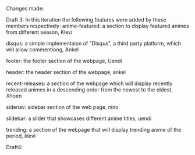 Changes made:

Draft 3:
In this iteration the following features were added by these members respectively:
anime-featured: a section to display featured animes from different season, Klevi

disqus: a simple implementaion of "Disqus", a third party platform, which will allow commentiong, Ankel

footer: the footer section of the webpage, Uendi

header: the header section of the webpage, ankel

recent-releases: a section of the webpage which will display recently released animes in a descending order from the newest to the oldest, Xhoen

sidenav: sidebar section of the web page, nino

slidebar: a slider that showcases different anime titles, uendi

trending: a section of the webpage that will display trending anime of the period, klevi

Draft4:
